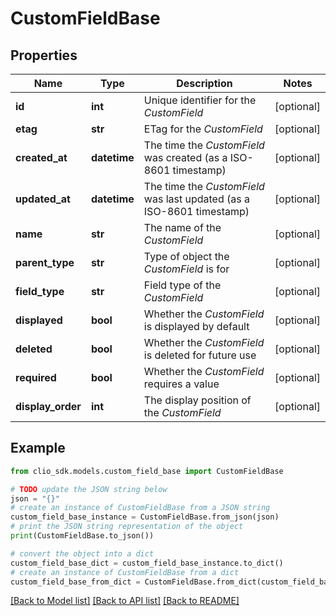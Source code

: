 # CustomFieldBase


## Properties

Name | Type | Description | Notes
------------ | ------------- | ------------- | -------------
**id** | **int** | Unique identifier for the *CustomField* | [optional] 
**etag** | **str** | ETag for the *CustomField* | [optional] 
**created_at** | **datetime** | The time the *CustomField* was created (as a ISO-8601 timestamp) | [optional] 
**updated_at** | **datetime** | The time the *CustomField* was last updated (as a ISO-8601 timestamp) | [optional] 
**name** | **str** | The name of the *CustomField* | [optional] 
**parent_type** | **str** | Type of object the *CustomField* is for | [optional] 
**field_type** | **str** | Field type of the *CustomField* | [optional] 
**displayed** | **bool** | Whether the *CustomField* is displayed by default | [optional] 
**deleted** | **bool** | Whether the *CustomField* is deleted for future use | [optional] 
**required** | **bool** | Whether the *CustomField* requires a value | [optional] 
**display_order** | **int** | The display position of the *CustomField* | [optional] 

## Example

```python
from clio_sdk.models.custom_field_base import CustomFieldBase

# TODO update the JSON string below
json = "{}"
# create an instance of CustomFieldBase from a JSON string
custom_field_base_instance = CustomFieldBase.from_json(json)
# print the JSON string representation of the object
print(CustomFieldBase.to_json())

# convert the object into a dict
custom_field_base_dict = custom_field_base_instance.to_dict()
# create an instance of CustomFieldBase from a dict
custom_field_base_from_dict = CustomFieldBase.from_dict(custom_field_base_dict)
```
[[Back to Model list]](../README.md#documentation-for-models) [[Back to API list]](../README.md#documentation-for-api-endpoints) [[Back to README]](../README.md)


